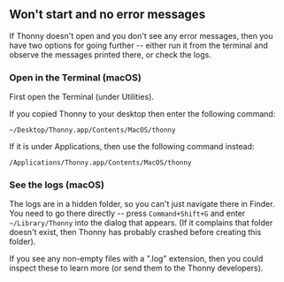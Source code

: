 ## Won't start and no error messages ##

If Thonny doesn't open and you don't see any error messages, then you have two options for going further -- either run it from the terminal and observe the messages printed there, or check the logs.

### Open in the Terminal (macOS) ###

First open the Terminal (under Utilities).

If you copied Thonny to your desktop then enter the following command:

```
~/Desktop/Thonny.app/Contents/MacOS/thonny
```
If it is under Applications, then use the following command instead:

```
/Applications/Thonny.app/Contents/MacOS/thonny
```

### See the logs (macOS) ###
The logs are in a hidden folder, so you can't just navigate there in Finder. You need to go there directly -- press `Command+Shift+G` and enter `~/Library/Thonny` into the dialog that appears. (If it complains that folder doesn't exist, then Thonny has probably crashed before creating this folder).

If you see any non-empty files with a ".log" extension, then you could inspect these to learn more (or send them to the Thonny developers).